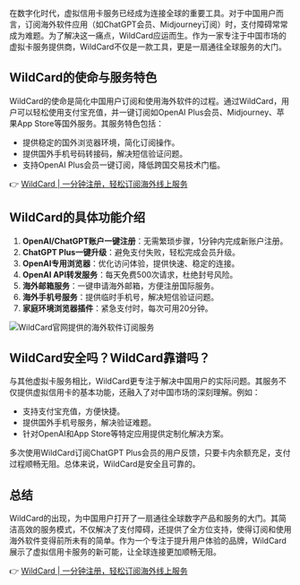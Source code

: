 在数字化时代，虚拟信用卡服务已经成为连接全球的重要工具。对于中国用户而言，订阅海外软件应用（如ChatGPT会员、Midjourney订阅）时，支付障碍常常成为难题。为了解决这一痛点，WildCard应运而生。作为一家专注于中国市场的虚拟卡服务提供商，WildCard不仅是一款工具，更是一扇通往全球服务的大门。

## WildCard的使命与服务特色

WildCard的使命是简化中国用户订阅和使用海外软件的过程。通过WildCard，用户可以轻松使用支付宝充值，并一键订阅如OpenAI Plus会员、Midjourney、苹果App Store等国外服务。其服务特色包括：

- 提供稳定的国外浏览器环境，简化订阅操作。
- 提供国外手机号码转接码，解决短信验证问题。
- 支持OpenAI Plus会员一键订阅，降低跨国交易技术门槛。

👉 [WildCard | 一分钟注册，轻松订阅海外线上服务](https://bit.ly/bewildcard)

## WildCard的具体功能介绍

1. **OpenAI/ChatGPT账户一键注册**：无需繁琐步骤，1分钟内完成新账户注册。
2. **ChatGPT Plus一键升级**：避免支付失败，轻松完成会员升级。
3. **OpenAI专用浏览器**：优化访问体验，提供快速、稳定的连接。
4. **OpenAI API转发服务**：每天免费500次请求，杜绝封号风险。
5. **海外邮箱服务**：一键申请海外邮箱，方便注册国际服务。
6. **海外手机号服务**：提供临时手机号，解决短信验证问题。
7. **家庭环境浏览器插件**：紧急支付时，每次可用20分钟。

![WildCard官网提供的海外软件订阅服务](https://www.haijixuan.com/wp-content/uploads/2025/03/1709475837-1709475792908.png)

## WildCard安全吗？WildCard靠谱吗？

与其他虚拟卡服务相比，WildCard更专注于解决中国用户的实际问题。其服务不仅提供虚拟信用卡的基本功能，还融入了对中国市场的深刻理解。例如：

- 支持支付宝充值，方便快捷。
- 提供国外手机号服务，解决验证难题。
- 针对OpenAI和App Store等特定应用提供定制化解决方案。

多次使用WildCard订阅ChatGPT Plus会员的用户反馈，只要卡内余额充足，支付过程顺畅无阻。总体来说，WildCard是安全且可靠的。

## 总结

WildCard的出现，为中国用户打开了一扇通往全球数字产品和服务的大门。其简洁高效的服务模式，不仅解决了支付障碍，还提供了全方位支持，使得订阅和使用海外软件变得前所未有的简单。作为一个专注于提升用户体验的品牌，WildCard展示了虚拟信用卡服务的新可能，让全球连接更加顺畅无阻。

👉 [WildCard | 一分钟注册，轻松订阅海外线上服务](https://bit.ly/bewildcard)